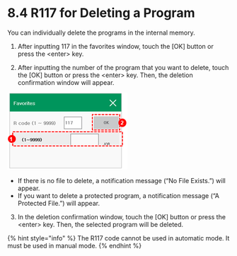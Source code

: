 # 8.4 R117 for Deleting a Program

You can individually delete the programs in the internal memory.

1.	After inputting 117 in the favorites window, touch the \[OK\] button or press the &lt;enter&gt; key.

2.	After inputting the number of the program that you want to delete, touch the \[OK\] button or press the &lt;enter&gt; key. Then, the deletion confirmation window will appear.

![](../.gitbook/assets/image%20%28514%29.png)

* If there is no file to delete, a notification message \(“No File Exists.”\) will appear. 
* If you want to delete a protected program, a notification message \(“A Protected File.”\) will appear.

3.	In the deletion confirmation window, touch the \[OK\] button or press the &lt;enter&gt; key. Then, the selected program will be deleted.

{% hint style="info" %}
The R117 code cannot be used in automatic mode. It must be used in manual mode.
{% endhint %}

